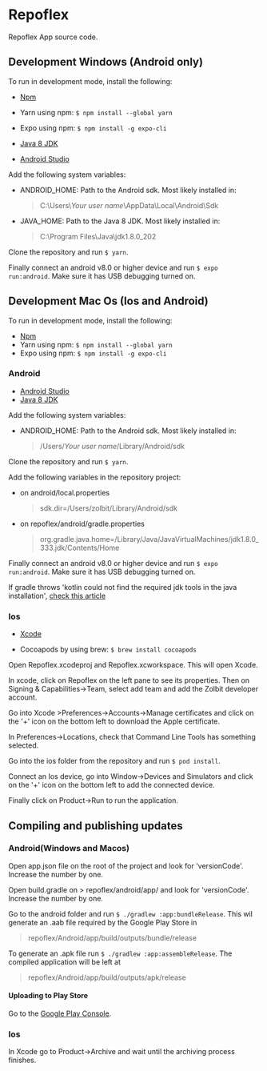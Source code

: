 # Repoflex

Repoflex App source code.

## Development Windows (Android only)

To run in development mode, install the following:

- [Npm](https://nodejs.org/dist/v16.14.0/node-v16.14.0-x64.msi)
- Yarn using npm: `$ npm install --global yarn`
- Expo using npm: `$ npm install -g expo-cli`

- [Java 8 JDK](https://www.oracle.com/java/technologies/downloads/#java8-windows)
- [Android Studio](https://developer.android.com/studio)

Add the following system variables:
- ANDROID_HOME: Path to the Android sdk. Most likely installed in: 
    > C:\Users\\*Your user name*\AppData\Local\Android\Sdk
- JAVA_HOME: Path to the Java 8 JDK. Most likely installed in:
    > C:\Program Files\Java\jdk1.8.0_202

Clone the repository and run `$ yarn`.

Finally connect an android v8.0 or higher device and run `$ expo run:android`. Make sure it has USB debugging turned on.

## Development Mac Os (Ios and Android)

To run in development mode, install the following:

- [Npm](https://nodejs.org/dist/v16.14.2/node-v16.14.2.pkg)
- Yarn using npm: `$ npm install --global yarn`
- Expo using npm: `$ npm install -g expo-cli`

### Android

- [Android Studio](https://developer.android.com/studio)
- [Java 8 JDK](https://www.oracle.com/java/technologies/downloads/#java8-mac)

Add the following system variables:
- ANDROID_HOME: Path to the Android sdk. Most likely installed in: 
    > /Users/*Your user name*/Library/Android/sdk

Clone the repository and run `$ yarn`.

Add the following variables in the repository project:
* on android/local.properties
    > sdk.dir=/Users/zolbit/Library/Android/sdk
* on repoflex/android/gradle.properties
    > org.gradle.java.home=/Library/Java/JavaVirtualMachines/jdk1.8.0_333.jdk/Contents/Home

Finally connect an android v8.0 or higher device and run `$ expo run:android`. Make sure it has USB debugging turned on.

If gradle throws 'kotlin could not find the required jdk tools in the java installation', [check this article](https://docs.oracle.com/javase/9/install/installation-jdk-and-jre-macos.htm#JSJIG-GUID-577CEA7C-E51C-416D-B9C6-B1469F45AC78)



### Ios

- [Xcode](https://apps.apple.com/us/app/xcode/id497799835?mt=12)

- Cocoapods by using brew: `$ brew install cocoapods`

Open Repoflex.xcodeproj and Repoflex.xcworkspace. This will open Xcode.

In xcode, click on Repoflex on the left pane to see its properties. Then on Signing & Capabilities->Team, select add team and add the Zolbit developer account.

Go into Xcode >Preferences->Accounts->Manage certificates and click on the '+' icon on the bottom left to download the Apple certificate.

In Preferences->Locations, check that Command Line Tools has something selected.

Go into the ios folder from the repository and run `$ pod install`.

Connect an Ios device, go into Window->Devices and Simulators and click on the '+' icon on the bottom left to add the connected device.

Finally click on Product->Run to run the application.

## Compiling and publishing updates

### Android(Windows and Macos)

Open app.json file on the root of the project and look for 'versionCode'. Increase the number by one.

Open build.gradle on > repoflex/android/app/ and look for 'versionCode'. Increase the number by one.

Go to the android folder and run `$ ./gradlew :app:bundleRelease`. This wil generate an .aab file required by the Google Play Store in 
> repoflex/Android/app/build/outputs/bundle/release

To generate an .apk file run `$ ./gradlew :app:assembleRelease`. The compiled application will be left at 
> repoflex/Android/app/build/outputs/apk/release 

#### Uploading to Play Store

Go to the [Google Play Console](https://play.google.com/console/about/).

### Ios

In Xcode go to Product->Archive and wait until the archiving process finishes.

